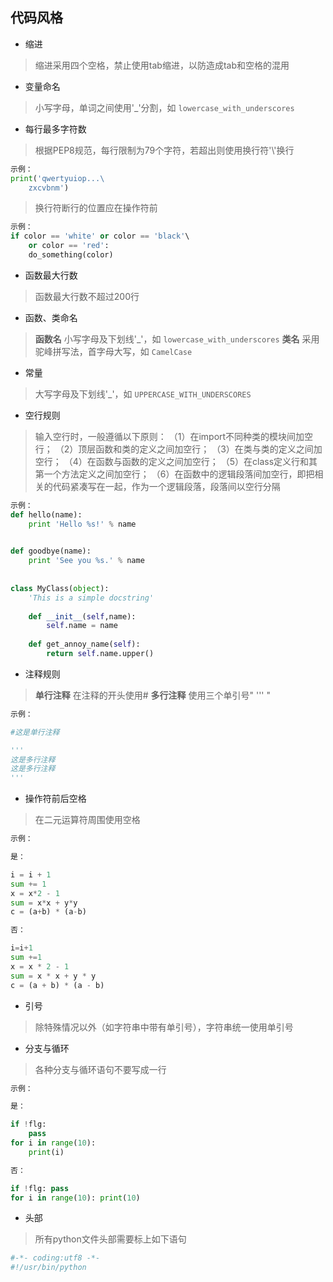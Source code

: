 ## 代码风格

- 缩进
> 缩进采用四个空格，禁止使用tab缩进，以防造成tab和空格的混用

- 变量命名
> 小写字母，单词之间使用'\_'分割，如  `lowercase_with_underscores`

- 每行最多字符数
> 根据PEP8规范，每行限制为79个字符，若超出则使用换行符'\\'换行
```python
示例：
print('qwertyuiop...\
    zxcvbnm')
```
> 换行符断行的位置应在操作符前
```python
示例：
if color == 'white' or color == 'black'\
    or color == 'red':
    do_something(color)
```

- 函数最大行数
> 函数最大行数不超过200行

- 函数、类命名
> **函数名** 小写字母及下划线'\_'，如  `lowercase_with_underscores`
> **类名** 采用驼峰拼写法，首字母大写，如  `CamelCase`

- 常量
> 大写字母及下划线'\_'，如  `UPPERCASE_WITH_UNDERSCORES`

- 空行规则
> 输入空行时，一般遵循以下原则：
>（1）在import不同种类的模块间加空行；
>（2）顶层函数和类的定义之间加空行；
>（3）在类与类的定义之间加空行；
>（4）在函数与函数的定义之间加空行；
>（5）在class定义行和其第一个方法定义之间加空行；
>（6）在函数中的逻辑段落间加空行，即把相关的代码紧凑写在一起，作为一个逻辑段落，段落间以空行分隔

```python
示例：
def hello(name):
    print 'Hello %s!' % name
    

def goodbye(name):
    print 'See you %s.' % name
    
    
class MyClass(object):
    'This is a simple docstring'
    
    def __init__(self,name):
        self.name = name
        
    def get_annoy_name(self):
        return self.name.upper()
```
- 注释规则
> **单行注释** 在注释的开头使用#
> **多行注释** 使用三个单引号" ''' "
```python
示例：

#这是单行注释

'''
这是多行注释
这是多行注释
'''
```

- 操作符前后空格
> 在二元运算符周围使用空格
```python
示例：

是：

i = i + 1
sum += 1
x = x*2 - 1
sum = x*x + y*y
c = (a+b) * (a-b)

否：

i=i+1
sum +=1
x = x * 2 - 1
sum = x * x + y * y
c = (a + b) * (a - b)
```

- 引号
> 除特殊情况以外（如字符串中带有单引号），字符串统一使用单引号
> 

- 分支与循环
> 各种分支与循环语句不要写成一行
```python
示例：

是：

if !flg:
    pass
for i in range(10):
    print(i)

否：

if !flg: pass
for i in range(10): print(10)

```

- 头部
> 所有python文件头部需要标上如下语句
```python
#-*- coding:utf8 -*-
#!/usr/bin/python
```